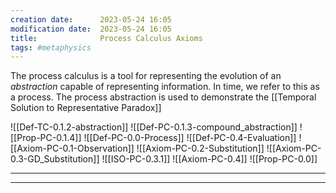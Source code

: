 ```yaml
---
creation date:		2023-05-24 16:05
modification date:	2023-05-24 16:05
title: 				Process Calculus Axioms
tags: #metaphysics
---
```


The process calculus is a tool for representing the evolution of an $abstraction$ capable of representing information. In time, we refer to this as a process. The process abstraction is used to demonstrate the [[Temporal Solution to Representative Paradox]]

![[Def-TC-0.1.2-abstraction]]
![[Def-PC-0.1.3-compound_abstraction]]
![[Prop-PC-0.1.4]] 
![[Def-PC-0.0-Process]]
![[Def-PC-0.4-Evaluation]]
![[Axiom-PC-0.1-Observation]]
![[Axiom-PC-0.2-Substitution]]
![[Axiom-PC-0.3-GD_Substitution]]
![[ISO-PC-0.3.1]]
![[Axiom-PC-0.4]]
![[Prop-PC-0.0]]

---

---
[^1]:: [[Tasks Related to the development of the Process Calculus]]
[^2]:: [[Notes Related to the development of the Process Calculus]] 
[^4]: [[Tasks related to computational metaphysics]]
[^3]: [[Notes related to computational metaphysics]]